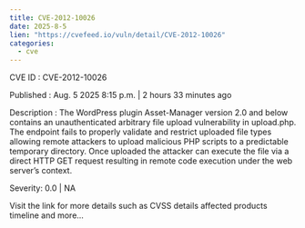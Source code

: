 ```yaml
--- 
title: CVE-2012-10026
date: 2025-8-5
lien: "https://cvefeed.io/vuln/detail/CVE-2012-10026"
categories:
  - cve
---
```


CVE ID : CVE-2012-10026

Published :  Aug. 5
2025
8:15 p.m. | 2 hours
33 minutes ago

Description : The WordPress plugin Asset-Manager version 2.0 and below contains an unauthenticated arbitrary file upload vulnerability in upload.php. The endpoint fails to properly validate and restrict uploaded file types
allowing remote attackers to upload malicious PHP scripts to a predictable temporary directory. Once uploaded
the attacker can execute the file via a direct HTTP GET request
resulting in remote code execution under the web server’s context.

Severity: 0.0 | NA

Visit the link for more details
such as CVSS details
affected products
timeline
and more...
